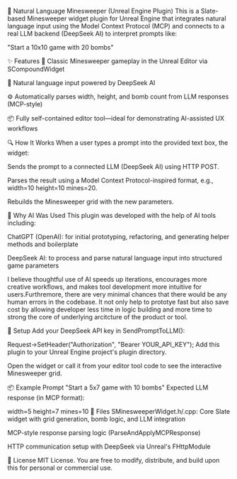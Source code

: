🧠 Natural Language Minesweeper (Unreal Engine Plugin)
This is a Slate-based Minesweeper widget plugin for Unreal Engine that integrates natural language input using the Model Context Protocol (MCP) and connects to a real LLM backend (DeepSeek AI) to interpret prompts like:

"Start a 10x10 game with 20 bombs"

✨ Features
🧩 Classic Minesweeper gameplay in the Unreal Editor via SCompoundWidget

🤖 Natural language input powered by DeepSeek AI

⚙️ Automatically parses width, height, and bomb count from LLM responses (MCP-style)

📦 Fully self-contained editor tool—ideal for demonstrating AI-assisted UX workflows

🔍 How It Works
When a user types a prompt into the provided text box, the widget:

Sends the prompt to a connected LLM (DeepSeek AI) using HTTP POST.

Parses the result using a Model Context Protocol-inspired format, e.g., width=10 height=10 mines=20.

Rebuilds the Minesweeper grid with the new parameters.

🧠 Why AI Was Used
This plugin was developed with the help of AI tools including:

ChatGPT (OpenAI): for initial prototyping, refactoring, and generating helper methods and boilerplate

DeepSeek AI: to process and parse natural language input into structured game parameters

I believe thoughtful use of AI speeds up iterations, encourages more creative workflows, and makes tool development more intuitive for users.Furthremore, there are very minimal chances that there would be any human errors in the codebase. It not only help to prototye fast but also save cost by allowing developer less time in logic building and more time to strong the core of underlying arcitcture of the product or tool.

🚀 Setup
Add your DeepSeek API key in SendPromptToLLM():

Request->SetHeader("Authorization", "Bearer YOUR_API_KEY");
Add this plugin to your Unreal Engine project's plugin directory.

Open the widget or call it from your editor tool code to see the interactive Minesweeper grid.

📦 Example Prompt
"Start a 5x7 game with 10 bombs"
Expected LLM response (in MCP format):

width=5 height=7 mines=10
📄 Files
SMinesweeperWidget.h/.cpp: Core Slate widget with grid generation, bomb logic, and LLM integration

MCP-style response parsing logic (ParseAndApplyMCPResponse)

HTTP communication setup with DeepSeek via Unreal's FHttpModule

📜 License
MIT License. You are free to modify, distribute, and build upon this for personal or commercial use.

